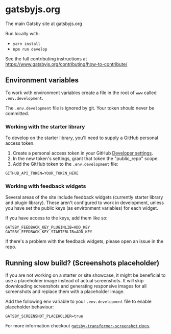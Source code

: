 # gatsbyjs.org

The main Gatsby site at gatsbyjs.org

Run locally with:

- `yarn install`
- `npm run develop`

See the full contributing instructions at https://www.gatsbyjs.org/contributing/how-to-contribute/

## Environment variables

To work with environment variables create a file in the root of `www` called `.env.development`.

The `.env.development` file is ignored by git. Your token should never be committed.

### Working with the starter library

To develop on the starter library, you'll need to supply a GitHub personal access token.

1. Create a personal access token in your GitHub [Developer settings](https://github.com/settings/tokens).
2. In the new token's settings, grant that token the "public_repo" scope.
3. Add the GitHub token to the `.env.development` file:

```
GITHUB_API_TOKEN=YOUR_TOKEN_HERE
```

### Working with feedback widgets

Several areas of the site include feedback widgets (currently starter library and plugin library). These aren't configured to work in development, unless you have set the public keys (as environment variables) for each widget.

If you have access to the keys, add them like so:

```
GATSBY_FEEDBACK_KEY_PLUGINLIB=ADD_KEY
GATSBY_FEEDBACK_KEY_STARTERLIB=ADD_KEY
```

If there's a problem with the feedback widgets, please open an issue in the repo.

## Running slow build? (Screenshots placeholder)

If you are not working on a starter or site showcase, it might be beneficial to use a placeholder image instead of actual screenshots. It will skip downloading screenshots and generating responsive images for all screenshots and replace them with a placeholder image.

Add the following env variable to your `.env.development` file to enable placeholder behaviour:

```
GATSBY_SCREENSHOT_PLACEHOLDER=true
```

For more information checkout [`gatsby-transformer-screenshot` docs](http://www.gatsbyjs.org/packages/gatsby-transformer-screenshot#placeholder-image).
